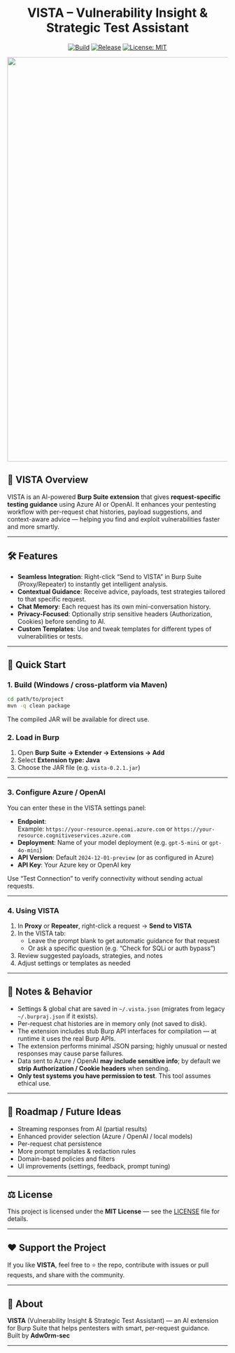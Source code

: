 <div align="center">
    
# VISTA – Vulnerability Insight & Strategic Test Assistant

[![Build](https://img.shields.io/badge/build-passing-brightgreen)]()  [![Release](https://img.shields.io/badge/release-0.2.1-blue)]()  [![License: MIT](https://img.shields.io/badge/license-MIT-yellow.svg)](LICENSE)  

<img width="1920" height="922" alt="image" src="https://github.com/user-attachments/assets/1570ed80-9664-44d9-8f53-b3a42ffd2c4a" />

</div>

## 🦉 VISTA Overview

VISTA is an AI-powered **Burp Suite extension** that gives **request-specific testing guidance** using Azure AI or OpenAI. It enhances your pentesting workflow with per-request chat histories, payload suggestions, and context-aware advice — helping you find and exploit vulnerabilities faster and more smartly.

---

## 🛠️ Features

- **Seamless Integration**: Right-click “Send to VISTA” in Burp Suite (Proxy/Repeater) to instantly get intelligent analysis.  
- **Contextual Guidance**: Receive advice, payloads, test strategies tailored to that specific request.  
- **Chat Memory**: Each request has its own mini-conversation history.  
- **Privacy-Focused**: Optionally strip sensitive headers (Authorization, Cookies) before sending to AI.  
- **Custom Templates**: Use and tweak templates for different types of vulnerabilities or tests.  

---

## 🚀 Quick Start

### 1. Build (Windows / cross-platform via Maven)

```bash
cd path/to/project
mvn -q clean package
```

The compiled JAR will be available for direct use.


### 2. Load in Burp

1. Open **Burp Suite → Extender → Extensions → Add**  
2. Select **Extension type: Java**  
3. Choose the JAR file (e.g. `vista-0.2.1.jar`)  

---

### 3. Configure Azure / OpenAI

You can enter these in the VISTA settings panel:

- **Endpoint**:  
  Example: `https://your-resource.openai.azure.com` or `https://your-resource.cognitiveservices.azure.com`  
- **Deployment**: Name of your model deployment (e.g. `gpt-5-mini` or `gpt-4o-mini`)  
- **API Version**: Default `2024-12-01-preview` (or as configured in Azure)  
- **API Key**: Your Azure key or OpenAI key  

Use “Test Connection” to verify connectivity without sending actual requests.

---

### 4. Using VISTA

1. In **Proxy** or **Repeater**, right-click a request → **Send to VISTA**  
2. In the VISTA tab:  
   - Leave the prompt blank to get automatic guidance for that request  
   - Or ask a specific question (e.g. “Check for SQLi or auth bypass”)  
3. Review suggested payloads, strategies, and notes  
4. Adjust settings or templates as needed  

---

## 🧠 Notes & Behavior

- Settings & global chat are saved in `~/.vista.json` (migrates from legacy `~/.burpraj.json` if it exists).  
- Per-request chat histories are in memory only (not saved to disk).  
- The extension includes stub Burp API interfaces for compilation — at runtime it uses the real Burp APIs.  
- The extension performs minimal JSON parsing; highly unusual or nested responses may cause parse failures.  
- Data sent to Azure / OpenAI **may include sensitive info**; by default we **strip Authorization / Cookie headers** when sending.  
- **Only test systems you have permission to test**. This tool assumes ethical use.
---

## 🎯 Roadmap / Future Ideas

- Streaming responses from AI (partial results)  
- Enhanced provider selection (Azure / OpenAI / local models)  
- Per-request chat persistence  
- More prompt templates & redaction rules  
- Domain-based policies and filters  
- UI improvements (settings, feedback, prompt tuning)  

---

## ⚖️ License

This project is licensed under the **MIT License** — see the [LICENSE](LICENSE) file for details.

---

## ❤️ Support the Project

If you like **VISTA**, feel free to ⭐ the repo, contribute with issues or pull requests, and share with the community.

---

## 🧾 About

**VISTA** (Vulnerability Insight & Strategic Test Assistant) — an AI extension for Burp Suite that helps pentesters with smart, per-request guidance.  
Built by **Adw0rm-sec** 

---
